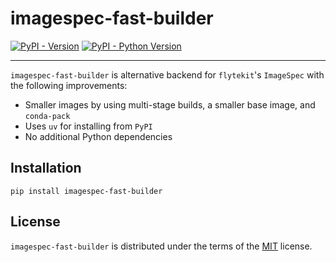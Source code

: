 # imagespec-fast-builder

[![PyPI - Version](https://img.shields.io/pypi/v/imagespec-fast-builder.svg)](https://pypi.org/project/imagespec-fast-builder)
[![PyPI - Python Version](https://img.shields.io/pypi/pyversions/imagespec-fast-builder.svg)](https://pypi.org/project/imagespec-fast-builder)

-----

`imagespec-fast-builder` is alternative backend for `flytekit`'s `ImageSpec` with the following improvements:

- Smaller images by using multi-stage builds, a smaller base image, and `conda-pack`
- Uses `uv` for installing from `PyPI`
- No additional Python dependencies

## Installation

```console
pip install imagespec-fast-builder
```

## License

`imagespec-fast-builder` is distributed under the terms of the [MIT](https://spdx.org/licenses/MIT.html) license.

